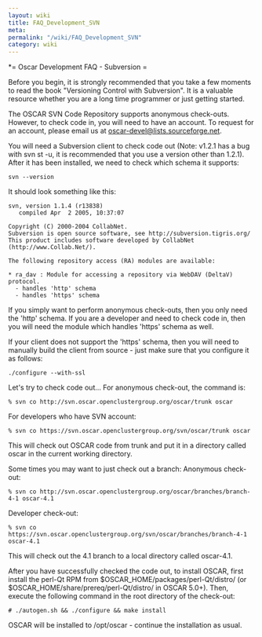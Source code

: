 ```yaml
---
layout: wiki
title: FAQ_Development_SVN
meta: 
permalink: "/wiki/FAQ_Development_SVN"
category: wiki
---
```

<!-- Name: FAQ_Development_SVN -->
<!-- Version: 3 -->
<!-- Author: bli -->

*= Oscar Development FAQ - Subversion =

Before you begin, it is strongly recommended that you take a few moments to read the book "Versioning Control with Subversion". It is a valuable resource whether you are a long time programmer or just getting started.

The OSCAR SVN Code Repository supports anonymous check-outs. However, to check code in, you will need to have an account. To request for an account, please email us at oscar-devel@lists.sourceforge.net.

You will need a Subversion client to check code out (Note: v1.2.1 has a bug with svn st -u, it is recommended that you use a version other than 1.2.1). After it has been installed, we need to check which schema it supports:


    svn --version

It should look something like this:


    svn, version 1.1.4 (r13838)
       compiled Apr  2 2005, 10:37:07
    
    Copyright (C) 2000-2004 CollabNet.
    Subversion is open source software, see http://subversion.tigris.org/
    This product includes software developed by CollabNet (http://www.Collab.Net/).
    
    The following repository access (RA) modules are available:
    
    * ra_dav : Module for accessing a repository via WebDAV (DeltaV) protocol.
      - handles 'http' schema
      - handles 'https' schema

If you simply want to perform anonymous check-outs, then you only need the 'http' schema. If you are a developer and need to check code in, then you will need the module which handles 'https' schema as well.

If your client does not support the 'https' schema, then you will need to manually build the client from source - just make sure that you configure it as follows:


    ./configure --with-ssl

Let's try to check code out...
For anonymous check-out, the command is:


    % svn co http://svn.oscar.openclustergroup.org/oscar/trunk oscar

For developers who have SVN account:


    % svn co https://svn.oscar.openclustergroup.org/svn/oscar/trunk oscar

This will check out OSCAR code from trunk and put it in a directory called oscar in the current working directory.

Some times you may want to just check out a branch:
Anonymous check-out:


    % svn co http://svn.oscar.openclustergroup.org/oscar/branches/branch-4-1 oscar-4.1

Developer check-out:


    % svn co https://svn.oscar.openclustergroup.org/svn/oscar/branches/branch-4-1 oscar-4.1

This will check out the 4.1 branch to a local directory called oscar-4.1.

After you have successfully checked the code out, to install OSCAR, first install the perl-Qt RPM from $OSCAR_HOME/packages/perl-Qt/distro/ (or $OSCAR_HOME/share/prereq/perl-Qt/distro/ in OSCAR 5.0+). Then, execute the following command in the root directory of the check-out:


    # ./autogen.sh && ./configure && make install

OSCAR will be installed to /opt/oscar - continue the installation as usual. 